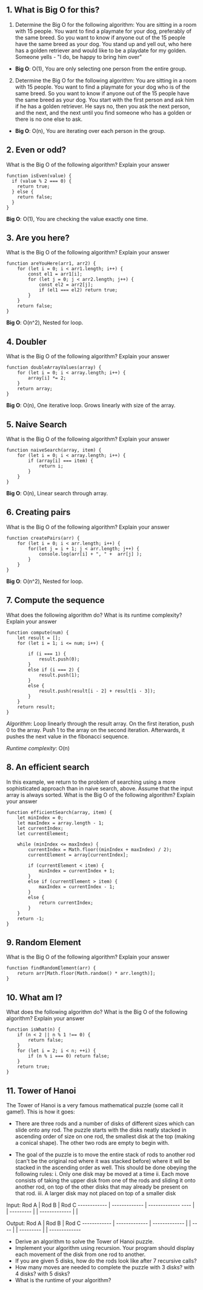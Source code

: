 ## 1. What is Big O for this?

1. Determine the Big O for the following algorithm:
   You are sitting in a room with 15 people. You want to find a playmate for your dog, preferably of the same breed.
   So you want to know if anyone out of the 15 people have the same breed as your dog.
   You stand up and yell out, who here has a golden retriever and would like to be a playdate for my golden.
   Someone yells - "I do, be happy to bring him over"

- **Big O**: O(1), You are only selecting one person from the entire group.

2. Determine the Big O for the following algorithm:
   You are sitting in a room with 15 people. You want to find a playmate for your dog who is of the same breed.
   So you want to know if anyone out of the 15 people have the same breed as your dog.
   You start with the first person and ask him if he has a golden retriever.
   He says no, then you ask the next person, and the next, and the next until you find someone who has a golden or there is no one else to ask.

- **Big O**: O(n), You are iterating over each person in the group.

## 2. Even or odd?

What is the Big O of the following algorithm? Explain your answer

```
function isEven(value) {
  if (value % 2 === 0) {
    return true;
  } else {
    return false;
  }
}
```

**Big O**: O(1), You are checking the value exactly one time.

## 3. Are you here?

What is the Big O of the following algorithm? Explain your answer

```
function areYouHere(arr1, arr2) {
    for (let i = 0; i < arr1.length; i++) {
        const el1 = arr1[i];
        for (let j = 0; j < arr2.length; j++) {
            const el2 = arr2[j];
            if (el1 === el2) return true;
        }
    }
    return false;
}
```

**Big O**: O(n^2), Nested for loop.

## 4. Doubler

What is the Big O of the following algorithm? Explain your answer

```
function doubleArrayValues(array) {
    for (let i = 0; i < array.length; i++) {
        array[i] *= 2;
    }
    return array;
}
```

**Big O**: O(n), One iterative loop. Grows linearly with size of the array.

## 5. Naive Search

What is the Big O of the following algorithm? Explain your answer

```
function naiveSearch(array, item) {
    for (let i = 0; i < array.length; i++) {
        if (array[i] === item) {
            return i;
        }
    }
}
```

**Big O**: O(n), Linear search through array.

## 6. Creating pairs

What is the Big O of the following algorithm? Explain your answer

```
function createPairs(arr) {
    for (let i = 0; i < arr.length; i++) {
        for(let j = i + 1; j < arr.length; j++) {
            console.log(arr[i] + ", " +  arr[j] );
        }
    }
}
```

**Big O**: O(n^2), Nested for loop.

## 7. Compute the sequence

What does the following algorithm do? What is its runtime complexity? Explain your answer

```
function compute(num) {
    let result = [];
    for (let i = 1; i <= num; i++) {

        if (i === 1) {
            result.push(0);
        }
        else if (i === 2) {
            result.push(1);
        }
        else {
            result.push(result[i - 2] + result[i - 3]);
        }
    }
    return result;
}
```

_Algorithm_: Loop linearly through the result array. On the first iteration, push 0 to the array. Push 1 to the array on the second iteration. Afterwards, it pushes the next value in the fibonacci sequence.

_Runtime complexity_: O(n)

## 8. An efficient search

In this example, we return to the problem of searching using a more sophisticated approach than in naive search, above. Assume that the input array is always sorted. What is the Big O of the following algorithm? Explain your answer

```
function efficientSearch(array, item) {
    let minIndex = 0;
    let maxIndex = array.length - 1;
    let currentIndex;
    let currentElement;

    while (minIndex <= maxIndex) {
        currentIndex = Math.floor((minIndex + maxIndex) / 2);
        currentElement = array[currentIndex];

        if (currentElement < item) {
            minIndex = currentIndex + 1;
        }
        else if (currentElement > item) {
            maxIndex = currentIndex - 1;
        }
        else {
            return currentIndex;
        }
    }
    return -1;
}
```

## 9. Random Element

What is the Big O of the following algorithm? Explain your answer

```
function findRandomElement(arr) {
    return arr[Math.floor(Math.random() * arr.length)];
}
```

## 10. What am I?

What does the following algorithm do? What is the Big O of the following algorithm? Explain your answer

```
function isWhat(n) {
    if (n < 2 || n % 1 !== 0) {
        return false;
    }
    for (let i = 2; i < n; ++i) {
        if (n % i === 0) return false;
    }
    return true;
}
```

## 11. Tower of Hanoi

The Tower of Hanoi is a very famous mathematical puzzle (some call it game!). This is how it goes:

- There are three rods and a number of disks of different sizes which can slide onto any rod. The puzzle starts with the disks neatly stacked in ascending order of size on one rod, the smallest disk at the top (making a conical shape). The other two rods are empty to begin with.

- The goal of the puzzle is to move the entire stack of rods to another rod (can't be the original rod where it was stacked before) where it will be stacked in the ascending order as well. This should be done obeying the following rules:
  i. Only one disk may be moved at a time
  ii. Each move consists of taking the upper disk from one of the rods and sliding it onto another rod, on top of the other disks that may already be present on that rod.
  iii. A larger disk may not placed on top of a smaller disk

Input:
Rod A | Rod B | Rod C
------------ | ------------- | -------------
---- | |
--------- | |
------------- | |

Output:
Rod A | Rod B | Rod C
------------ | ------------- | -------------
| | ----
| | ---------
| | -------------

- Derive an algorithm to solve the Tower of Hanoi puzzle.
- Implement your algorithm using recursion. Your program should display each movement of the disk from one rod to another.
- If you are given 5 disks, how do the rods look like after 7 recursive calls?
- How many moves are needed to complete the puzzle with 3 disks? with 4 disks? with 5 disks?
- What is the runtime of your algorithm?

